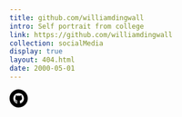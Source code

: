```yaml
---
title: github.com/williamdingwall
intro: Self portrait from college
link: https://github.com/williamdingwall
collection: socialMedia
display: true
layout: 404.html
date: 2000-05-01
---
```


<svg class="Icon Icon--github" xmlns="http://www.w3.org/2000/svg" width="32" height="32" viewBox="0 0 32 32">
<path d="M16 0C7.164 0 0 7.164 0 16C0 24.836 7.164 32 16 32C24.836 32 32 24.836 32 16C32 7.164 24.836 0 16 0ZM18.9573 24.8213C18.4853 24.9133 18.3333 24.6227 18.3333 24.3733V21.812C18.3333 20.9413 18.028 20.3733 17.692 20.084C19.772 19.8533 21.956 19.064 21.956 15.4787C21.956 14.4587 21.592 13.6267 20.9947 12.9733C21.0907 12.7373 21.4107 11.788 20.9027 10.5027C20.9027 10.5027 20.12 10.252 18.3387 11.4587C17.5907 11.2533 16.7933 11.1507 16 11.1467C15.2067 11.1507 14.4093 11.2533 13.6627 11.46C11.88 10.2533 11.096 10.504 11.096 10.504C10.5907 11.7893 10.9093 12.7387 11.0067 12.9733C10.4093 13.6267 10.044 14.4587 10.044 15.4787C10.044 19.0547 12.2227 19.8547 14.296 20.0907C14.0293 20.324 13.788 20.7347 13.704 21.3387C13.1707 21.5773 11.82 21.9893 10.988 20.5627C10.988 20.5627 10.4947 19.6667 9.55733 19.6C9.55733 19.6 8.64667 19.588 9.49333 20.168C9.49333 20.168 10.1067 20.4547 10.5293 21.5333C10.5293 21.5333 11.0693 23.2 13.6667 22.6347V24.372C13.6667 24.6187 13.516 24.908 13.0507 24.8213C9.34133 23.588 6.66667 20.0893 6.66667 15.9667C6.66667 10.8107 10.8467 6.63333 16 6.63333C21.1533 6.63333 25.3333 10.8107 25.3333 15.9667C25.3333 20.088 22.6627 23.5867 18.9573 24.8213V24.8213Z" />
</svg>

